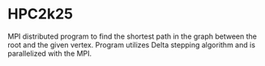 # HPC2k25
MPI distributed program to find the shortest path in the graph between the root and the 
given vertex. Program utilizes Delta stepping algorithm and is parallelized with the MPI.